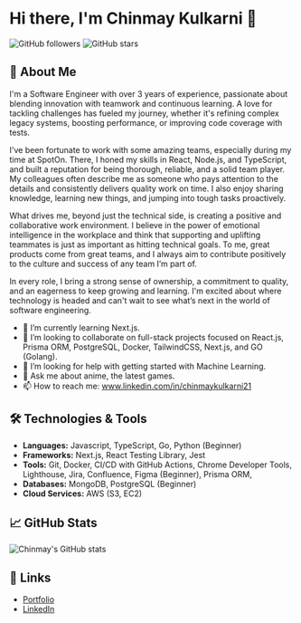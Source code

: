 # Hi there, I'm Chinmay Kulkarni 👋

![GitHub followers](https://img.shields.io/github/followers/Chinmaykd21?style=social)
![GitHub stars](https://img.shields.io/github/stars/Chinmaykd21?style=social)

## 🚀 About Me

I'm a Software Engineer with over 3 years of experience, passionate about blending innovation with teamwork and continuous learning. A love for tackling challenges has fueled my journey, whether it's refining complex legacy systems, boosting performance, or improving code coverage with tests.

I've been fortunate to work with some amazing teams, especially during my time at SpotOn. There, I honed my skills in React, Node.js, and TypeScript, and built a reputation for being thorough, reliable, and a solid team player. My colleagues often describe me as someone who pays attention to the details and consistently delivers quality work on time. I also enjoy sharing knowledge, learning new things, and jumping into tough tasks proactively.

What drives me, beyond just the technical side, is creating a positive and collaborative work environment. I believe in the power of emotional intelligence in the workplace and think that supporting and uplifting teammates is just as important as hitting technical goals. To me, great products come from great teams, and I always aim to contribute positively to the culture and success of any team I’m part of.

In every role, I bring a strong sense of ownership, a commitment to quality, and an eagerness to keep growing and learning. I'm excited about where technology is headed and can't wait to see what’s next in the world of software engineering.

- 🌱 I’m currently learning Next.js.
- 👯 I’m looking to collaborate on full-stack projects focused on React.js, Prisma ORM, PostgreSQL, Docker, TailwindCSS, Next.js, and GO (Golang).
- 🤔 I’m looking for help with getting started with Machine Learning.
- 💬 Ask me about anime, the latest games.
- 📫 How to reach me: www.linkedin.com/in/chinmaykulkarni21

## 🛠️ Technologies & Tools

- **Languages:** Javascript, TypeScript, Go, Python (Beginner)
- **Frameworks:** Next.js, React Testing Library, Jest
- **Tools:** Git, Docker, CI/CD with GitHub Actions, Chrome Developer Tools, Lighthouse, Jira, Confluence, Figma (Beginner), Prisma ORM, 
- **Databases:** MongoDB, PostgreSQL (Beginner)
- **Cloud Services:** AWS (S3, EC2)

## 📈 GitHub Stats

![Chinmay's GitHub stats](https://github-readme-stats.vercel.app/api?username=Chinmaykd21&show_icons=true&theme=radical&hide=contribs,prs,issues)

## 🔗 Links

- [Portfolio](https://chinmay-kulkarni-portfolio.vercel.app/)
- [LinkedIn](https://www.linkedin.com/in/chinmaykulkarni21)
